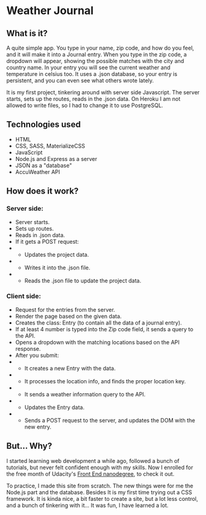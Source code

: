 # Weather Journal

## What is it?

A quite simple app. You type in your name, zip code, and how do you feel, and it will make it into a Journal entry. When you type in the zip code, a dropdown will appear, showing the possible matches with the city and country name. In your entry you will see the current weather and temperature in celsius too. It uses a .json database, so your entry is persistent, and you can even see what others wrote lately.

It is my first project, tinkering around with server side Javascript. The server starts, sets up the routes, reads in the .json data. On Heroku I am not allowed to write files, so I had to change it to use PostgreSQL.


## Technologies used
* HTML
* CSS, SASS, MaterializeCSS
* JavaScript
* Node.js and Express as a server 
* JSON as a "database"
* AccuWeather API

## How does it work?

### Server side:
* Server starts.
* Sets up routes.
* Reads in .json data.
* If it gets a POST request:
* * Updates the project data.
* * Writes it into the .json file.
* * Reads the .json file to update the project data.

### Client side: 

* Request for the entries from the server.
* Render the page based on the given data.
* Creates the class: Entry (to contain all the data of a journal entry).
* If at least 4 number is typed into the Zip code field, it sends a query to the API.
* Opens a dropdown with the matching locations based on the API response.
* After you submit: 
* * It creates a new Entry with the data.
* * It processes the location info, and finds the proper location key.
* * It sends a weather information query to the API.
* * Updates the Entry data.
* * Sends a POST request to the server, and updates the DOM with the new entry.

## But... Why?
I started learning web development a while ago, followed a bunch of tutorials, but never felt confident enough with my skills. Now I enrolled for the free month of Udacity's [Front End nanodegree](https://www.udacity.com/course/front-end-web-developer-nanodegree--nd0011), to check it out. 

To practice, I made this site from scratch. The new things were for me the Node.js part and the database. Besides It is my first time trying out a CSS framework. It is kinda nice, a bit faster to create a site, but a lot less control, and a bunch of tinkering with it... It was fun, I have learned a lot. 


